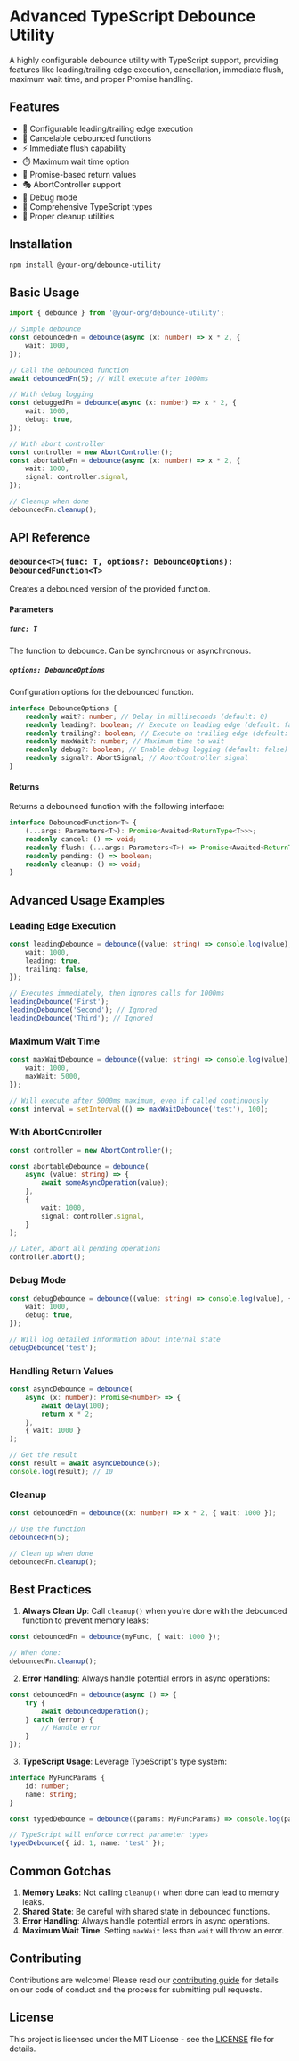 # Advanced TypeScript Debounce Utility

A highly configurable debounce utility with TypeScript support, providing features like leading/trailing edge execution, cancellation, immediate flush, maximum wait time, and proper Promise handling.

## Features

-   🎯 Configurable leading/trailing edge execution
-   🚫 Cancelable debounced functions
-   ⚡ Immediate flush capability
-   ⏱️ Maximum wait time option
-   🔄 Promise-based return values
-   🎭 AbortController support
-   🐞 Debug mode
-   📝 Comprehensive TypeScript types
-   🧹 Proper cleanup utilities

## Installation

```bash
npm install @your-org/debounce-utility
```

## Basic Usage

```typescript
import { debounce } from '@your-org/debounce-utility';

// Simple debounce
const debouncedFn = debounce(async (x: number) => x * 2, {
    wait: 1000,
});

// Call the debounced function
await debouncedFn(5); // Will execute after 1000ms

// With debug logging
const debuggedFn = debounce(async (x: number) => x * 2, {
    wait: 1000,
    debug: true,
});

// With abort controller
const controller = new AbortController();
const abortableFn = debounce(async (x: number) => x * 2, {
    wait: 1000,
    signal: controller.signal,
});

// Cleanup when done
debouncedFn.cleanup();
```

## API Reference

### `debounce<T>(func: T, options?: DebounceOptions): DebouncedFunction<T>`

Creates a debounced version of the provided function.

#### Parameters

##### `func: T`

The function to debounce. Can be synchronous or asynchronous.

##### `options: DebounceOptions`

Configuration options for the debounced function.

```typescript
interface DebounceOptions {
    readonly wait?: number; // Delay in milliseconds (default: 0)
    readonly leading?: boolean; // Execute on leading edge (default: false)
    readonly trailing?: boolean; // Execute on trailing edge (default: true)
    readonly maxWait?: number; // Maximum time to wait
    readonly debug?: boolean; // Enable debug logging (default: false)
    readonly signal?: AbortSignal; // AbortController signal
}
```

#### Returns

Returns a debounced function with the following interface:

```typescript
interface DebouncedFunction<T> {
    (...args: Parameters<T>): Promise<Awaited<ReturnType<T>>>;
    readonly cancel: () => void;
    readonly flush: (...args: Parameters<T>) => Promise<Awaited<ReturnType<T>>>;
    readonly pending: () => boolean;
    readonly cleanup: () => void;
}
```

## Advanced Usage Examples

### Leading Edge Execution

```typescript
const leadingDebounce = debounce((value: string) => console.log(value), {
    wait: 1000,
    leading: true,
    trailing: false,
});

// Executes immediately, then ignores calls for 1000ms
leadingDebounce('First');
leadingDebounce('Second'); // Ignored
leadingDebounce('Third'); // Ignored
```

### Maximum Wait Time

```typescript
const maxWaitDebounce = debounce((value: string) => console.log(value), {
    wait: 1000,
    maxWait: 5000,
});

// Will execute after 5000ms maximum, even if called continuously
const interval = setInterval(() => maxWaitDebounce('test'), 100);
```

### With AbortController

```typescript
const controller = new AbortController();

const abortableDebounce = debounce(
    async (value: string) => {
        await someAsyncOperation(value);
    },
    {
        wait: 1000,
        signal: controller.signal,
    }
);

// Later, abort all pending operations
controller.abort();
```

### Debug Mode

```typescript
const debugDebounce = debounce((value: string) => console.log(value), {
    wait: 1000,
    debug: true,
});

// Will log detailed information about internal state
debugDebounce('test');
```

### Handling Return Values

```typescript
const asyncDebounce = debounce(
    async (x: number): Promise<number> => {
        await delay(100);
        return x * 2;
    },
    { wait: 1000 }
);

// Get the result
const result = await asyncDebounce(5);
console.log(result); // 10
```

### Cleanup

```typescript
const debouncedFn = debounce((x: number) => x * 2, { wait: 1000 });

// Use the function
debouncedFn(5);

// Clean up when done
debouncedFn.cleanup();
```

## Best Practices

1. **Always Clean Up**: Call `cleanup()` when you're done with the debounced function to prevent memory leaks:

```typescript
const debouncedFn = debounce(myFunc, { wait: 1000 });

// When done:
debouncedFn.cleanup();
```

2. **Error Handling**: Always handle potential errors in async operations:

```typescript
const debouncedFn = debounce(async () => {
    try {
        await debouncedOperation();
    } catch (error) {
        // Handle error
    }
});
```

3. **TypeScript Usage**: Leverage TypeScript's type system:

```typescript
interface MyFuncParams {
    id: number;
    name: string;
}

const typedDebounce = debounce((params: MyFuncParams) => console.log(params), { wait: 1000 });

// TypeScript will enforce correct parameter types
typedDebounce({ id: 1, name: 'test' });
```

## Common Gotchas

1. **Memory Leaks**: Not calling `cleanup()` when done can lead to memory leaks.
2. **Shared State**: Be careful with shared state in debounced functions.
3. **Error Handling**: Always handle potential errors in async operations.
4. **Maximum Wait Time**: Setting `maxWait` less than `wait` will throw an error.

## Contributing

Contributions are welcome! Please read our [contributing guide](CONTRIBUTING.md) for details on our code of conduct and the process for submitting pull requests.

## License

This project is licensed under the MIT License - see the [LICENSE](LICENSE) file for details.
